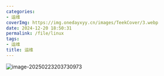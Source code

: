 ```yaml
---
categories:
- 运维
coverImg: https://img.onedayxyy.cn/images/TeekCover/3.webp
date: 2024-12-20 18:50:31
permalink: /file/linux
tags:
- 运维
title: 运维
---
```

![image-20250223203730973](https://img.onedayxyy.cn/images/image-20250223203730973.png)